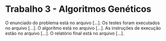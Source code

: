 # Trabalho 3 - Algoritmos Genéticos

O enunciado do problema está no arquivo [...].
Os testes foram executados no arquivo [...].
O algoritmo está no arquivo [...].
As instruções de execução estão no arquivo [...].
O relatório final está no arquivo [...].
